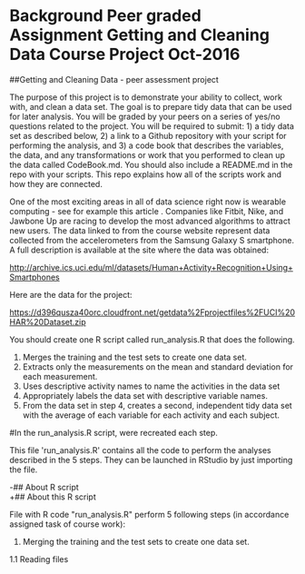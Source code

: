 # Background Peer graded Assignment Getting and Cleaning Data Course Project Oct-2016

 ##Getting and Cleaning Data - peer assessment project

The purpose of this project is to demonstrate your ability to collect, work with, and clean a data set. The goal is to prepare tidy data that can be used for later analysis. You will be graded by your peers on a series of yes/no questions related to the project. You will be required to submit: 1) a tidy data set as described below, 2) a link to a Github repository with your script for performing the analysis, and 3) a code book that describes the variables, the data, and any transformations or work that you performed to clean up the data called CodeBook.md. You should also include a README.md in the repo with your scripts. This repo explains how all of the scripts work and how they are connected.

One of the most exciting areas in all of data science right now is wearable computing - see for example this article . Companies like Fitbit, Nike, and Jawbone Up are racing to develop the most advanced algorithms to attract new users. The data linked to from the course website represent data collected from the accelerometers from the Samsung Galaxy S smartphone. A full description is available at the site where the data was obtained:

 http://archive.ics.uci.edu/ml/datasets/Human+Activity+Recognition+Using+Smartphones

 Here are the data for the project:

 https://d396qusza40orc.cloudfront.net/getdata%2Fprojectfiles%2FUCI%20HAR%20Dataset.zip

 You should create one R script called run_analysis.R that does the following.

 1. Merges the training and the test sets to create one data set.
 2. Extracts only the measurements on the mean and standard deviation for each measurement.
 3. Uses descriptive activity names to name the activities in the data set
 4. Appropriately labels the data set with descriptive variable names.
 5. From the data set in step 4, creates a second, independent tidy data set with the average of each variable for each activity and each subject.

 #In the run_analysis.R script,  were recreated  each step.
 
 This file 'run_analysis.R' contains all the code to perform the analyses described in the 5 steps. They can be launched in RStudio by just importing the file. 
 
-## About R script  
+## About this R script 
 
 File with R code "run_analysis.R" perform 5 following steps (in accordance assigned task of course work):    
 
 1. Merging the training and the test sets to create one data set.    
 
   1.1 Reading files     
 
